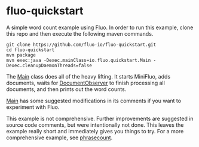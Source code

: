 fluo-quickstart
===============

A simple word count example using Fluo.  In order to run this example, clone
this repo and then execute the following maven commands.

```
git clone https://github.com/fluo-io/fluo-quickstart.git
cd fluo-quickstart
mvn package
mvn exec:java -Dexec.mainClass=io.fluo.quickstart.Main -Dexec.cleanupDaemonThreads=false
```

The [Main][1] class does all of the heavy lifting.  It starts MiniFluo, adds
documents, waits for [DocumentObserver][2] to finish processing all documents,
and then prints out the word counts.

[Main][1] has some suggested modifications in its comments if you want to
experiment with Fluo.

This example is not comprehensive.  Further improvements are suggested in
source code comments, but were intentionally not done.  This leaves the example
really short and immediately gives you things to try.  For a more comprehensive
example, see  [phrasecount][3].

[1]: src/main/java/io/fluo/quickstart/Main.java
[2]: src/main/java/io/fluo/quickstart/DocumentObserver.java
[3]: https://github.com/fluo-io/phrasecount
